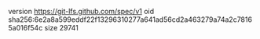 version https://git-lfs.github.com/spec/v1
oid sha256:6e2a8a599eddf22f13296310277a641ad56cd2a463279a74a2c78165a016f54c
size 29741
